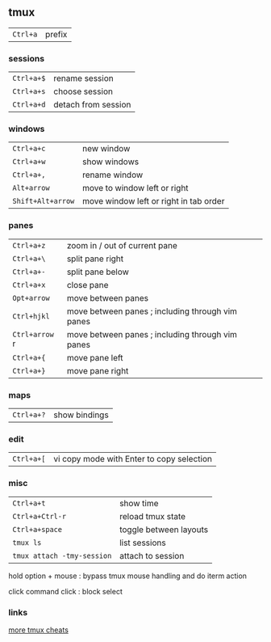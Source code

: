 ## tmux

|          |        |
| --       | --     |
| `Ctrl+a` | prefix |

### sessions

|            |                     |
| --         | --                  |
| `Ctrl+a+$` | rename session      |
| `Ctrl+a+s` | choose session      |
| `Ctrl+a+d` | detach from session |

### windows

|                   |                                        |
| --                | --                                     |
| `Ctrl+a+c`        | new window                             |
| `Ctrl+a+w`        | show windows                           |
| `Ctrl+a+,`        | rename window                          |
| `Alt+arrow`       | move to window left or right           |
| `Shift+Alt+arrow` | move window left or right in tab order |

### panes

|                |                                                  |
| --             | --                                               |
| `Ctrl+a+z`     | zoom in / out of current pane                    |
| `Ctrl+a+\`     | split pane right                                 |
| `Ctrl+a+-`     | split pane below                                 |
| `Ctrl+a+x`     | close pane                                       |
| `Opt+arrow`    | move between panes                               |
| `Ctrl+hjkl`    | move between panes ; including through vim panes |
| `Ctrl+arrow` r | move between panes ; including through vim panes |
| `Ctrl+a+{`     | move pane left                                   |
| `Ctrl+a+}`     | move pane right                                  |

### maps

|            |               |
| --         | --            |
| `Ctrl+a+?` | show bindings |

### edit

|            |                                           |
| --         | --                                        |
| `Ctrl+a+[` | vi copy mode with Enter to copy selection |

### misc

|                            |                        |
| --                         | --                     |
| `Ctrl+a+t`                 | show time              |
| `Ctrl+a+Ctrl-r`            | reload tmux state      |
| `Ctrl+a+space`             | toggle between layouts |
| `tmux ls`                  | list sessions          |
| `tmux attach -tmy-session` | attach to session      |

hold option + mouse
: bypass tmux mouse handling and do iterm action

click command click
: block select

### links

[more tmux cheats](https://tmuxcheatsheet.com/)

